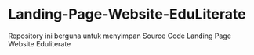 # Landing-Page-Website-EduLiterate
Repository ini berguna untuk menyimpan Source Code Landing Page Website Eduliterate
